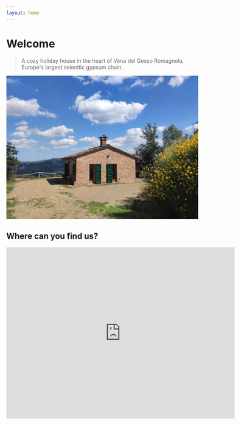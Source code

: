 ```yaml
---
layout: home
---
```

# Welcome

> A cozy holiday house in the heart
of Vena del Gesso Romagnola, 
Europe's largest selenitic gypsum chain.

![IlRoccolo](/assets/images/immagineprincipale.jpg)

## Where can you find us?

<iframe src="https://www.google.com/maps/embed?pb=!1m18!1m12!1m3!1d2858.999935479896!2d11.764963674706177!3d44.22765971508981!2m3!1f0!2f0!3f0!3m2!1i1024!2i768!4f13.1!3m3!1m2!1s0x132b475bd006100d%3A0x73d36ba666caa10d!2sIl%20Roccolo!5e0!3m2!1sit!2sbe!4v1727296235739!5m2!1sit!2sbe" width="600" height="450" style="border:0;" allowfullscreen="" loading="lazy" referrerpolicy="no-referrer-when-downgrade"></iframe>
